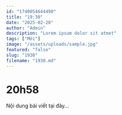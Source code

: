 ```yaml
---
id: "1740054644490"
title: "19:30"
date: "2025-02-20"
author: "Admin"
description: "Lorem ipsum dolor sit atmet"
tags: ["Mới"]
image: "/assets/uploads/sample.jpg"
featured: "false"
slug: "1930"
filename: "1930.md"
---
```

# 20h58

Nội dung bài viết tại đây...